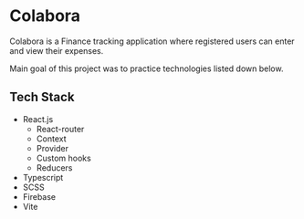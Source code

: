 # Colabora
Colabora is a Finance tracking application where registered users can enter and view their expenses.

Main goal of this project was to practice technologies listed down below.

## Tech Stack
- React.js
    - React-router
    - Context
    - Provider
    - Custom hooks
    - Reducers
- Typescript
- SCSS
- Firebase
- Vite